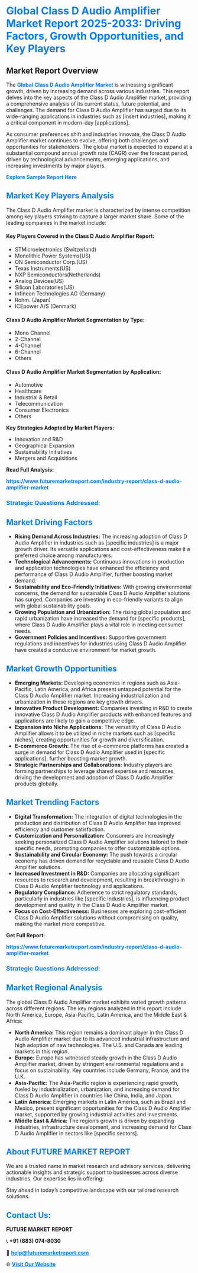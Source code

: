 <h1 style="color: #007BFF;">Global Class D Audio Amplifier Market Report 2025-2033: Driving Factors, Growth Opportunities, and Key Players</h1>

<section id="overview">
<h2>Market Report Overview</h2>
<p>The <a href="https://www.futuremarketreport.com/industry-report/class-d-audio-amplifier-market" style="color: #007BFF; text-decoration: none;"><strong>Global Class D Audio Amplifier Market</strong></a> is witnessing significant growth, driven by increasing demand across various industries. This report delves into the key aspects of the Class D Audio Amplifier market, providing a comprehensive analysis of its current status, future potential, and challenges. The demand for Class D Audio Amplifier has surged due to its wide-ranging applications in industries such as [insert industries], making it a critical component in modern-day [applications].</p>
<p>As consumer preferences shift and industries innovate, the Class D Audio Amplifier market continues to evolve, offering both challenges and opportunities for stakeholders. The global market is expected to expand at a substantial compound annual growth rate (CAGR) over the forecast period, driven by technological advancements, emerging applications, and increasing investments by major players.</p>
</section>

<section id="overview">
<p><a href="https://www.futuremarketreport.com/request-sample/reportId=75167" style="color: #007BFF; text-decoration: none;"><strong>Explore Sample Report Here</strong></a></p>
</section>

<section id="key-players">
<h2 style="color: #007BFF;">Market Key Players Analysis</h2>
<p>The Class D Audio Amplifier market is characterized by intense competition among key players striving to capture a larger market share. Some of the leading companies in the market include:</p>
<h4>Key Players Covered in the Class D Audio Amplifier Report:</h4>
<ul><li>STMicroelectronics (Switzerland)</li><li>Monolithic Power Systems(US)</li><li>ON Semiconductor Corp.(US)</li><li>Texas Instruments(US)</li><li>NXP Semiconductors(Netherlands)</li><li>Analog Devices(US)</li><li>Silicon Laboratories(US)</li><li>Infineon Technologies AG (Germany)</li><li>Rohm. (Japan)</li><li>ICEpower A/S (Denmark)</li></ul>
<h4>Class D Audio Amplifier Market Segmentation by Type:</h4>
<ul><li>Mono Channel</li><li>2-Channel</li><li>4-Channel</li><li>6-Channel</li><li>Others</li></ul>

<h4>Class D Audio Amplifier Market Segmentation by Application:</h4>
<ul><li>Automotive</li><li>Healthcare</li><li>Industrial &amp; Retail</li><li>Telecommunication</li><li>Consumer Electronics</li><li>Others</li></ul>
<p><strong>Key Strategies Adopted by Market Players:</strong></p>
<ul>
<li>Innovation and R&D</li>
<li>Geographical Expansion</li>
<li>Sustainability Initiatives</li>
<li>Mergers and Acquisitions</li>
</ul>
</section>

<section>
<p><strong>Read Full Analysis: </strong></p><a href="https://www.futuremarketreport.com/industry-report/class-d-audio-amplifier-market" style="color: #007BFF; text-decoration: none;"><strong>https://www.futuremarketreport.com/industry-report/class-d-audio-amplifier-market</strong></a>
<h3 style="color: #007BFF;">Strategic Questions Addressed:</h3>
</section>

<section id="driving-factors">
<h2 style="color: #007BFF;">Market Driving Factors</h2>
<ul>
<li><strong>Rising Demand Across Industries:</strong> The increasing adoption of Class D Audio Amplifier in industries such as [specific industries] is a major growth driver. Its versatile applications and cost-effectiveness make it a preferred choice among manufacturers.</li>
<li><strong>Technological Advancements:</strong> Continuous innovations in production and application technologies have enhanced the efficiency and performance of Class D Audio Amplifier, further boosting market demand.</li>
<li><strong>Sustainability and Eco-Friendly Initiatives:</strong> With growing environmental concerns, the demand for sustainable Class D Audio Amplifier solutions has surged. Companies are investing in eco-friendly variants to align with global sustainability goals.</li>
<li><strong>Growing Population and Urbanization:</strong> The rising global population and rapid urbanization have increased the demand for [specific products], where Class D Audio Amplifier plays a vital role in meeting consumer needs.</li>
<li><strong>Government Policies and Incentives:</strong> Supportive government regulations and incentives for industries using Class D Audio Amplifier have created a conducive environment for market growth.</li>
</ul>
</section>

<section id="growth-opportunities">
<h2 style="color: #007BFF;">Market Growth Opportunities</h2>
<ul>
<li><strong>Emerging Markets:</strong> Developing economies in regions such as Asia-Pacific, Latin America, and Africa present untapped potential for the Class D Audio Amplifier market. Increasing industrialization and urbanization in these regions are key growth drivers.</li>
<li><strong>Innovative Product Development:</strong> Companies investing in R&D to create innovative Class D Audio Amplifier products with enhanced features and applications are likely to gain a competitive edge.</li>
<li><strong>Expansion into Niche Applications:</strong> The versatility of Class D Audio Amplifier allows it to be utilized in niche markets such as [specific niches], creating opportunities for growth and diversification.</li>
<li><strong>E-commerce Growth:</strong> The rise of e-commerce platforms has created a surge in demand for Class D Audio Amplifier used in [specific applications], further boosting market growth.</li>
<li><strong>Strategic Partnerships and Collaborations:</strong> Industry players are forming partnerships to leverage shared expertise and resources, driving the development and adoption of Class D Audio Amplifier products globally.</li>
</ul>
</section>

<section id="trending-factors">
<h2 style="color: #007BFF;">Market Trending Factors</h2>
<ul>
<li><strong>Digital Transformation:</strong> The integration of digital technologies in the production and distribution of Class D Audio Amplifier has improved efficiency and customer satisfaction.</li>
<li><strong>Customization and Personalization:</strong> Consumers are increasingly seeking personalized Class D Audio Amplifier solutions tailored to their specific needs, prompting companies to offer customizable options.</li>
<li><strong>Sustainability and Circular Economy:</strong> The push towards a circular economy has driven demand for recyclable and reusable Class D Audio Amplifier solutions.</li>
<li><strong>Increased Investment in R&D:</strong> Companies are allocating significant resources to research and development, resulting in breakthroughs in Class D Audio Amplifier technology and applications.</li>
<li><strong>Regulatory Compliance:</strong> Adherence to strict regulatory standards, particularly in industries like [specific industries], is influencing product development and quality in the Class D Audio Amplifier market.</li>
<li><strong>Focus on Cost-Effectiveness:</strong> Businesses are exploring cost-efficient Class D Audio Amplifier solutions without compromising on quality, making the market more competitive.</li>
</ul>
</section>

<section>
<p><strong>Get Full Report: </strong></p><a href="https://www.futuremarketreport.com/industry-report/class-d-audio-amplifier-market" style="color: #007BFF; text-decoration: none;"><strong>https://www.futuremarketreport.com/industry-report/class-d-audio-amplifier-market</strong></a>
<h3 style="color: #007BFF;">Strategic Questions Addressed:</h3>
</section>


<section id="regional-analysis">
<h2 style="color: #007BFF;">Market Regional Analysis</h2>
<p>The global Class D Audio Amplifier market exhibits varied growth patterns across different regions. The key regions analyzed in this report include North America, Europe, Asia-Pacific, Latin America, and the Middle East & Africa:</p>
<ul>
<li><strong>North America:</strong> This region remains a dominant player in the Class D Audio Amplifier market due to its advanced industrial infrastructure and high adoption of new technologies. The U.S. and Canada are leading markets in this region.</li>
<li><strong>Europe:</strong> Europe has witnessed steady growth in the Class D Audio Amplifier market, driven by stringent environmental regulations and a focus on sustainability. Key countries include Germany, France, and the U.K.</li>
<li><strong>Asia-Pacific:</strong> The Asia-Pacific region is experiencing rapid growth, fueled by industrialization, urbanization, and increasing demand for Class D Audio Amplifier in countries like China, India, and Japan.</li>
<li><strong>Latin America:</strong> Emerging markets in Latin America, such as Brazil and Mexico, present significant opportunities for the Class D Audio Amplifier market, supported by growing industrial activities and investments.</li>
<li><strong>Middle East & Africa:</strong> The region’s growth is driven by expanding industries, infrastructure development, and increasing demand for Class D Audio Amplifier in sectors like [specific sectors].</li>
</ul>
</section>

<footer>
<h2 style="color: #007BFF;">About FUTURE MARKET REPORT</h2>
<p>We are a trusted name in market research and advisory services, delivering actionable insights and strategic support to businesses across diverse industries. Our expertise lies in offering:</p>

<p>Stay ahead in today’s competitive landscape with our tailored research solutions.</p>

<h2 style="color: #007BFF;">Contact Us:</h2>
<p><strong>FUTURE MARKET REPORT</strong></p>
<p>📞 <strong>+91 (883) 074-8030</strong></p>
<p>📧 <strong><a href="mailto:help@futuremarketreport.com" style="color: #007BFF;">help@futuremarketreport.com</a></strong></p>
<p>🌐 <strong><a href="https://www.futuremarketreport.com/" style="color: #007BFF;">Visit Our Website</a></strong></p>
</footer>